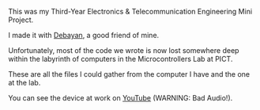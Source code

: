 This was my Third-Year Electronics & Telecommunication Engineering Mini Project.

I made it with [Debayan](https://www.linkedin.com/in/debayan-mazumdar-1a8a5821a/?originalSubdomain=in), a good friend of mine.

Unfortunately, most of the code we wrote is now lost somewhere deep within the labyrinth of computers in the Microcontrollers Lab at PICT.

These are all the files I could gather from the computer I have and the one at the lab.

You can see the device at work on [YouTube](https://www.youtube.com/watch?v=vahrcpdgLIg&list=PLoDygGHJ35GHnISrrwo50JsnQ6fwZTDqs&index=7) (WARNING: Bad Audio!).
